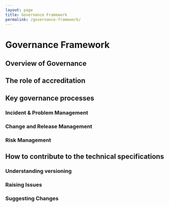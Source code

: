 ```yaml
---
layout: page
title: Governance Framework
permalink: /governance-framework/
---
```

# Governance Framework

## Overview of Governance



## The role of accreditation



## Key governance processes

### Incident & Problem Management

### Change and Release Management

### Risk Management


## How to contribute to the technical specifications

### Understanding versioning

### Raising Issues

### Suggesting Changes
